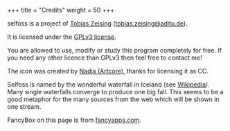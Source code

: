 +++
title = "Credits"
weight = 50
+++

selfoss is a project of [Tobias Zeising](http://www.aditu.de) ([tobias.zeising@aditu.de](mailto:tobias.zeising@aditu.de)).

It is licensed under the [GPLv3 license](https://www.gnu.org/licenses/gpl-3.0.html).

You are allowed to use, modify or study this program completely for free. If you need any other licence than GPLv3 then feel free to contact me!

The icon was created by [Nadja (Artcore)](http://blackbooze.com/), thanks for licensing it as CC.

Selfoss is named by the wonderful waterfall in Iceland (see [Wikipedia](https://en.wikipedia.org/wiki/Selfoss_(waterfall))). Many single waterfalls converge to produce one big fall. This seems to be a good metaphor for the many sources from the web which will be shown in one stream.

FancyBox on this page is from [fancyapps.com](https://fancyapps.com/fancybox/3/).
